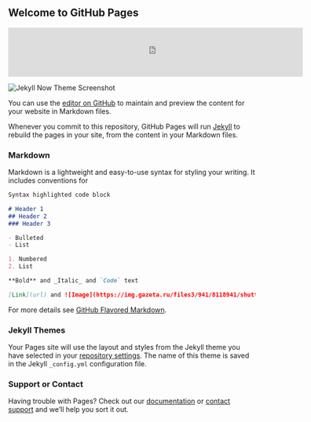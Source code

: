 ## Welcome to GitHub Pages


<iframe frameborder="0" style="border:none;width:600px;height:100px;" width="600" height="100" src="https://music.yandex.ru/iframe/#track/36740436/4633764/black/">Слушайте <a href='https://music.yandex.ru/album/4633764/track/36740436'>Seekers and Finders</a> — <a href='https://music.yandex.ru/artist/136704'>Gogol Bordello</a> на Яндекс.Музыке</iframe>

![Jekyll Now Theme Screenshot](/images/jekyll-now-theme-screenshot.jpg "Jekyll Now Theme Screenshot")



You can use the [editor on GitHub](https://github.com/insiters/outsideshop.ru/edit/master/README.md) to maintain and preview the content for your website in Markdown files.

Whenever you commit to this repository, GitHub Pages will run [Jekyll](https://jekyllrb.com/) to rebuild the pages in your site, from the content in your Markdown files.

### Markdown

Markdown is a lightweight and easy-to-use syntax for styling your writing. It includes conventions for

```markdown
Syntax highlighted code block

# Header 1
## Header 2
### Header 3

- Bulleted
- List

1. Numbered
2. List

**Bold** and _Italic_ and `Code` text

[Link](url) and ![Image](https://img.gazeta.ru/files3/941/8118941/shutterstock_311503394-pic668-668x444-15657.jpg)
```

For more details see [GitHub Flavored Markdown](https://guides.github.com/features/mastering-markdown/).

### Jekyll Themes

Your Pages site will use the layout and styles from the Jekyll theme you have selected in your [repository settings](https://github.com/insiters/outsideshop.ru/settings). The name of this theme is saved in the Jekyll `_config.yml` configuration file.

### Support or Contact

Having trouble with Pages? Check out our [documentation](https://help.github.com/categories/github-pages-basics/) or [contact support](https://github.com/contact) and we’ll help you sort it out.
